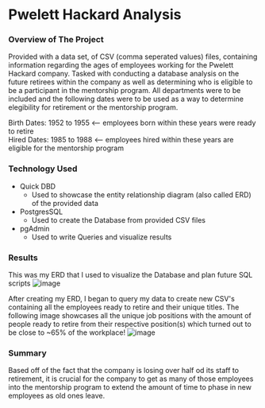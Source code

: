 # Pwelett Hackard Analysis

### Overview of The Project

Provided with a data set, of CSV (comma seperated values) files, containing information regarding the ages of employees working for the Pwelett Hackard company. Tasked with conducting a database analysis on the future retirees within the company as well as determining who is eligible to be a participant in the mentorship program. All departments were to be included and the following dates were to be used as a way to determine elegibility for retirement or the mentorship program.

Birth Dates: 1952 to 1955 <-- employees born within these years were ready to retire <br />
Hired Dates: 1985 to 1988 <-- employees hired within these years are eligible for the mentorship program

### Technology Used
- Quick DBD
  - Used to showcase the entity relationship diagram (also called ERD) of the provided data 
- PostgresSQL
  - Used to create the Database from provided CSV files
- pgAdmin
  - Used to write Queries and visualize results

### Results
This was my ERD that I used to visualize the Database and plan future SQL scripts
![image](https://github.com/PeijaEn/Pwelett-Hackard-Analysis/blob/main/Pewlett-Hackard-Analysis/Resources/EmployeeDB.png?raw=true)

After creating my ERD, I began to query my data to create new CSV's containing all the employees ready to retire and their unique titles. The following image showcases all the unique job positions with the amount of people ready to retire from their respective position(s) which turned out to be close to ~65% of the workplace!
![image](https://github.com/PeijaEn/Pwelett-Hackard-Analysis/blob/main/Pewlett-Hackard-Analysis/Resources/mod7-3.png?raw=true)



### Summary
Based off of the fact that the company is losing over half od its staff to retirement, it is crucial for the company to get as many of those employees into the mentorship program to extend the amount of time to phase in new employees as old ones leave.
